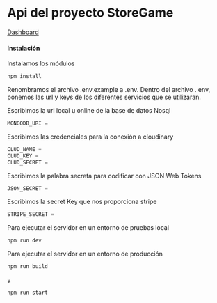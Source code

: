 # Api del proyecto StoreGame

[Dashboard](https://github.com/Altair343/dashboard-StoreGame)

#### Instalación
Instalamos los módulos
```bash
npm install
```
Renombramos el archivo .env.example a .env.
Dentro del archivo . env, ponemos las url y keys de los diferentes servicios que se utilizaran. 

Escribimos la url local u online de la base de datos Nosql
```javascript
MONGODB_URI = 
```
Escribimos las credenciales para la conexión a cloudinary
```javascript
CLUD_NAME = 
CLUD_KEY = 
CLUD_SECRET = 
```
Escribimos la palabra secreta para codificar con JSON Web Tokens
```javascript
JSON_SECRET = 
``` 
Escribimos la secret Key que nos proporciona stripe
```javascript
STRIPE_SECRET =
``` 

Para ejecutar el servidor en un entorno de pruebas local
```bash
npm run dev
```

Para ejecutar el servidor en un entorno de producción
```bash
npm run build
```
y 
```bash
npm run start
```
